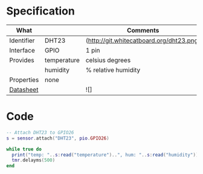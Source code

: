 # Specification

| What         |             | Comments                   |
|--------------|-------------|----------------------------|
| Identifier   | DHT23       | (http://git.whitecatboard.org/dht23.png)                            |
| Interface    | GPIO        | 1 pin                      |
| Provides     | temperature | celsius degrees            |
|              | humidity    | % relative humidity        |
| Properties   | none        |                            |
| [Datasheet](https://kropochev.com/downloads/humidity/AM2301.pdf)    |             | ![]                           |


# Code

```lua
-- Attach DHT23 to GPIO26
s = sensor.attach("DHT23", pio.GPIO26)

while true do
  print("temp: "..s:read("temperature")..", hum: "..s:read("humidity"))
  tmr.delayms(500)
end
```